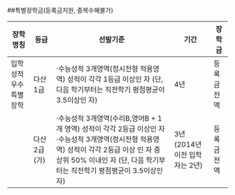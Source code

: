 ##특별장학금(등록금지원, 중복수혜불가)

|장학명칭|등급|                  선발기준               |  기간   |  장학금 |
|--------|----|-----------------------------------------|---------|---------|
|입학성적 우수특별 장학| 다산 1급|·수능성적 3개영역(정시전형 적용영역) 성적이 각각 1등급 이상인 자 (단, 다음 학기부터는 직전학기 평점평균이 3.5이상인 자)|4년|등록금전액|
||다산 2급(가)|·수능성적 3개영역(수리B,영어B + 1개 영역) 성적이 각각 2등급 이상인 자 ·수능성적 3개영역(정시전형 적용영역) 성적이 각각 2등급 이상 인 자 중 상위 50% 이내인 자 (단, 다음 학기부터는 직전학기 평점평균이 3.5이상인 자) | 3년 (2014년 이전 입학자는 2년)| 등록금 전액|
